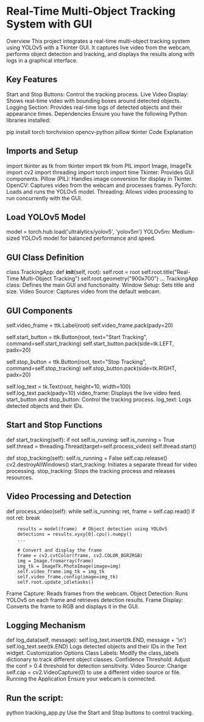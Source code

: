 # Real-Time Multi-Object Tracking System with GUI
Overview
This project integrates a real-time multi-object tracking system using YOLOv5 with a Tkinter GUI. It captures live video from the webcam, performs object detection and tracking, and displays the results along with logs in a graphical interface.

## Key Features
Start and Stop Buttons: Control the tracking process.
Live Video Display: Shows real-time video with bounding boxes around detected objects.
Logging Section: Provides real-time logs of detected objects and their appearance times.
Dependencies
Ensure you have the following Python libraries installed:

pip install torch torchvision opencv-python pillow tkinter
Code Explanation

## Imports and Setup
import tkinter as tk
from tkinter import ttk
from PIL import Image, ImageTk
import cv2
import threading
import torch
import time
Tkinter: Provides GUI components.
Pillow (PIL): Handles image conversion for display in Tkinter.
OpenCV: Captures video from the webcam and processes frames.
PyTorch: Loads and runs the YOLOv5 model.
Threading: Allows video processing to run concurrently with the GUI.

## Load YOLOv5 Model
model = torch.hub.load('ultralytics/yolov5', 'yolov5m')
YOLOv5m: Medium-sized YOLOv5 model for balanced performance and speed.

## GUI Class Definition
class TrackingApp:
    def __init__(self, root):
        self.root = root
        self.root.title("Real-Time Multi-Object Tracking")
        self.root.geometry("900x700")
        ...
TrackingApp class: Defines the main GUI and functionality.
Window Setup: Sets title and size.
Video Source: Captures video from the default webcam.

## GUI Components
self.video_frame = ttk.Label(root)
self.video_frame.pack(pady=20)

self.start_button = ttk.Button(root, text="Start Tracking", command=self.start_tracking)
self.start_button.pack(side=tk.LEFT, padx=20)

self.stop_button = ttk.Button(root, text="Stop Tracking", command=self.stop_tracking)
self.stop_button.pack(side=tk.RIGHT, padx=20)

self.log_text = tk.Text(root, height=10, width=100)
self.log_text.pack(pady=10)
video_frame: Displays the live video feed.
start_button and stop_button: Control the tracking process.
log_text: Logs detected objects and their IDs.

## Start and Stop Functions
def start_tracking(self):
    if not self.is_running:
        self.is_running = True
        self.thread = threading.Thread(target=self.process_video)
        self.thread.start()

def stop_tracking(self):
    self.is_running = False
    self.cap.release()
    cv2.destroyAllWindows()
start_tracking: Initiates a separate thread for video processing.
stop_tracking: Stops the tracking process and releases resources.

## Video Processing and Detection
def process_video(self):
    while self.is_running:
        ret, frame = self.cap.read()
        if not ret:
            break
        
        results = model(frame)  # Object detection using YOLOv5
        detections = results.xyxy[0].cpu().numpy()
        ...
        
        # Convert and display the frame
        frame = cv2.cvtColor(frame, cv2.COLOR_BGR2RGB)
        img = Image.fromarray(frame)
        img_tk = ImageTk.PhotoImage(image=img)
        self.video_frame.img_tk = img_tk
        self.video_frame.config(image=img_tk)
        self.root.update_idletasks()
Frame Capture: Reads frames from the webcam.
Object Detection: Runs YOLOv5 on each frame and retrieves detection results.
Frame Display: Converts the frame to RGB and displays it in the GUI.

## Logging Mechanism
def log_data(self, message):
    self.log_text.insert(tk.END, message + '\n')
    self.log_text.see(tk.END)
Logs detected objects and their IDs in the Text widget.
Customization Options
Class Labels: Modify the class_labels dictionary to track different object classes.
Confidence Threshold: Adjust the conf > 0.4 threshold for detection sensitivity.
Video Source: Change self.cap = cv2.VideoCapture(0) to use a different video source or file.
Running the Application
Ensure your webcam is connected.

## Run the script:
python tracking_app.py
Use the Start and Stop buttons to control tracking.

